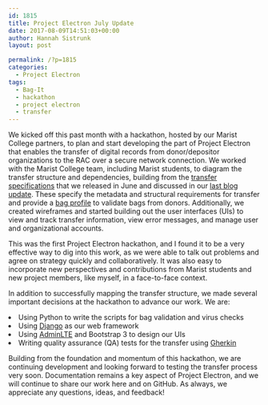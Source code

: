 ```yaml
---
id: 1815
title: Project Electron July Update
date: 2017-08-09T14:51:03+00:00
author: Hannah Sistrunk
layout: post

permalink: /?p=1815
categories:
  - Project Electron
tags:
  - Bag-It
  - hackathon
  - project electron
  - transfer
---
```

<span style="font-weight: 400;">We kicked off this past month with a hackathon, hosted by our Marist College partners, to plan and start developing the part of Project Electron that enables the transfer of digital records from donor/depositor organizations to the RAC over a secure network connection. We worked with the Marist College team, including Marist students, to diagram the transfer structure and dependencies, building from the </span>[<span style="font-weight: 400;">transfer specifications</span>](https://github.com/RockefellerArchiveCenter/project_electron/tree/master/transfer) <span style="font-weight: 400;">that we released in June and discussed in our </span>[<span style="font-weight: 400;">last blog update</span>](http://blog.rockarch.org/?p=1784)<span style="font-weight: 400;">. These specify the metadata and structural requirements for transfer and provide a </span>[<span style="font-weight: 400;">bag profile</span>](https://github.com/ruebot/bagit-profiles) <span style="font-weight: 400;">to validate bags from donors. Additionally, we created wireframes and started building out the user interfaces (UIs) to view and track transfer information, view error messages, and manage user and organizational accounts.</span><!--more-->

<span style="font-weight: 400;">This was the first Project Electron hackathon, and I found it to be a very effective way to dig into this work, as we were able to talk out problems and agree on strategy quickly and collaboratively. It was also easy to incorporate new perspectives and contributions from Marist students and new project members, like myself, in a face-to-face context.</span>

<span style="font-weight: 400;">In addition to successfully mapping the transfer structure, we made several important decisions at the hackathon to advance our work. We are:</span>

<li style="font-weight: 400;">
  <span style="font-weight: 400;">Using Python to write the scripts for bag validation and virus checks</span>
</li>
<li style="font-weight: 400;">
  <span style="font-weight: 400;">Using </span><a href="https://www.djangoproject.com/"><span style="font-weight: 400;">Django</span></a><span style="font-weight: 400;"> as our web framework</span>
</li>
<li style="font-weight: 400;">
  <span style="font-weight: 400;">Using </span><a href="https://adminlte.io/"><span style="font-weight: 400;">AdminLTE</span></a><span style="font-weight: 400;"> and Bootstrap 3 to design our UIs</span>
</li>
<li style="font-weight: 400;">
  <span style="font-weight: 400;">Writing quality assurance (QA) tests for the transfer using </span><span style="font-weight: 400;"><a href="https://github.com/cucumber/cucumber/wiki/Gherkin">Gherkin</a></span>
</li>

<span style="font-weight: 400;">Building from the foundation and momentum of this hackathon, we are continuing development and looking forward to testing the transfer process very soon. Documentation remains a key aspect of Project Electron, and we will continue to share our work here and on GitHub. As always, we appreciate any questions, ideas, and feedback!</span>